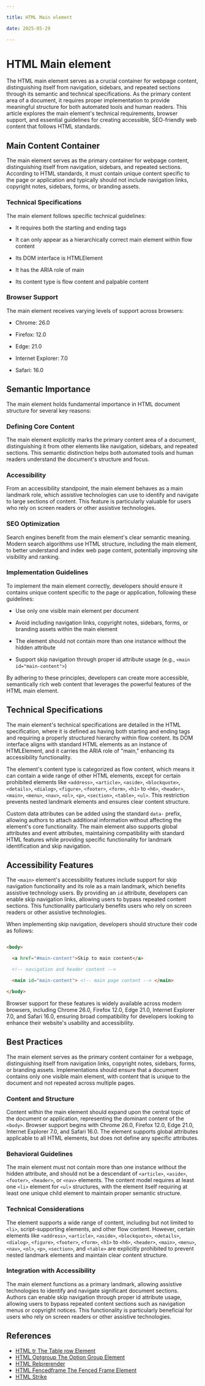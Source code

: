 ```yaml
---

title: HTML Main element

date: 2025-05-29

---
```



# HTML Main element

The HTML main element serves as a crucial container for webpage content, distinguishing itself from navigation, sidebars, and repeated sections through its semantic and technical specifications. As the primary content area of a document, it requires proper implementation to provide meaningful structure for both automated tools and human readers. This article explores the main element's technical requirements, browser support, and essential guidelines for creating accessible, SEO-friendly web content that follows HTML standards.


## Main Content Container

The main element serves as the primary container for webpage content, distinguishing itself from navigation, sidebars, and repeated sections. According to HTML standards, it must contain unique content specific to the page or application and typically should not include navigation links, copyright notes, sidebars, forms, or branding assets.


### Technical Specifications

The main element follows specific technical guidelines:

- It requires both the starting and ending tags

- It can only appear as a hierarchically correct main element within flow content

- Its DOM interface is HTMLElement

- It has the ARIA role of main

- Its content type is flow content and palpable content


### Browser Support

The main element receives varying levels of support across browsers:

- Chrome: 
26.0

- Firefox: 
12.0

- Edge: 
21.0

- Internet Explorer: 
7.0

- Safari: 
16.0


## Semantic Importance

The main element holds fundamental importance in HTML document structure for several key reasons:


### Defining Core Content

The main element explicitly marks the primary content area of a document, distinguishing it from other elements like navigation, sidebars, and repeated sections. This semantic distinction helps both automated tools and human readers understand the document's structure and focus.


### Accessibility

From an accessibility standpoint, the main element behaves as a main landmark role, which assistive technologies can use to identify and navigate to large sections of content. This feature is particularly valuable for users who rely on screen readers or other assistive technologies.


### SEO Optimization

Search engines benefit from the main element's clear semantic meaning. Modern search algorithms use HTML structure, including the main element, to better understand and index web page content, potentially improving site visibility and ranking.


### Implementation Guidelines

To implement the main element correctly, developers should ensure it contains unique content specific to the page or application, following these guidelines:

- Use only one visible main element per document

- Avoid including navigation links, copyright notes, sidebars, forms, or branding assets within the main element

- The element should not contain more than one instance without the hidden attribute

- Support skip navigation through proper id attribute usage (e.g., `<main id="main-content">`)

By adhering to these principles, developers can create more accessible, semantically rich web content that leverages the powerful features of the HTML main element.


## Technical Specifications

The main element's technical specifications are detailed in the HTML specification, where it is defined as having both starting and ending tags and requiring a properly structured hierarchy within flow content. Its DOM interface aligns with standard HTML elements as an instance of HTMLElement, and it carries the ARIA role of "main," enhancing its accessibility functionality.

The element's content type is categorized as flow content, which means it can contain a wide range of other HTML elements, except for certain prohibited elements like `<address>`, `<article>`, `<aside>`, `<blockquote>`, `<details>`, `<dialog>`, `<figure>`, `<footer>`, `<form>`, `<h1>` to `<h6>`, `<header>`, `<main>`, `<menu>`, `<nav>`, `<ol>`, `<p>`, `<section>`, `<table>`, `<ul>`. This restriction prevents nested landmark elements and ensures clear content structure.

Custom data attributes can be added using the standard `data-` prefix, allowing authors to attach additional information without affecting the element's core functionality. The main element also supports global attributes and event attributes, maintaining compatibility with standard HTML features while providing specific functionality for landmark identification and skip navigation.


## Accessibility Features

The `<main>` element's accessibility features include support for skip navigation functionality and its role as a main landmark, which benefits assistive technology users. By providing an `id` attribute, developers can enable skip navigation links, allowing users to bypass repeated content sections. This functionality particularly benefits users who rely on screen readers or other assistive technologies.

When implementing skip navigation, developers should structure their code as follows:

```html

<body>

  <a href="#main-content">Skip to main content</a>

  <!-- navigation and header content -->

  <main id="main-content"> <!-- main page content --> </main>

</body>

```

Browser support for these features is widely available across modern browsers, including Chrome 26.0, Firefox 12.0, Edge 21.0, Internet Explorer 7.0, and Safari 16.0, ensuring broad compatibility for developers looking to enhance their website's usability and accessibility.


## Best Practices

The main element serves as the primary content container for a webpage, distinguishing itself from navigation links, copyright notes, sidebars, forms, or branding assets. Implementations should ensure that a document contains only one visible main element, with content that is unique to the document and not repeated across multiple pages.


### Content and Structure

Content within the main element should expand upon the central topic of the document or application, representing the dominant content of the `<body>`. Browser support begins with Chrome 26.0, Firefox 12.0, Edge 21.0, Internet Explorer 7.0, and Safari 16.0. The element supports global attributes applicable to all HTML elements, but does not define any specific attributes.


### Behavioral Guidelines

The main element must not contain more than one instance without the hidden attribute, and should not be a descendant of `<article>`, `<aside>`, `<footer>`, `<header>`, or `<nav>` elements. The content model requires at least one `<li>` element for `<ul>` structures, with the element itself requiring at least one unique child element to maintain proper semantic structure.


### Technical Considerations

The element supports a wide range of content, including but not limited to `<li>`, script-supporting elements, and other flow content. However, certain elements like `<address>`, `<article>`, `<aside>`, `<blockquote>`, `<details>`, `<dialog>`, `<figure>`, `<footer>`, `<form>`, `<h1>` to `<h6>`, `<header>`, `<main>`, `<menu>`, `<nav>`, `<ol>`, `<p>`, `<section>`, and `<table>` are explicitly prohibited to prevent nested landmark elements and maintain clear content structure.


### Integration with Accessibility

The main element functions as a primary landmark, allowing assistive technologies to identify and navigate significant document sections. Authors can enable skip navigation through proper id attribute usage, allowing users to bypass repeated content sections such as navigation menus or copyright notices. This functionality is particularly beneficial for users who rely on screen readers or other assistive technologies.

## References

- [HTML tr The Table row Element](https://github.com/serpuniversity/learn/blob/main/html/HTML%20tr%20The%20Table%20row%20Element.md)
- [HTML Optgroup The Option Group Element](https://github.com/serpuniversity/learn/blob/main/html/HTML%20Optgroup%20The%20Option%20Group%20Element.md)
- [HTML Relprerender](https://github.com/serpuniversity/learn/blob/main/html/HTML%20Relprerender.md)
- [HTML Fencedframe The Fenced Frame Element](https://github.com/serpuniversity/learn/blob/main/html/HTML%20Fencedframe%20The%20Fenced%20Frame%20Element.md)
- [HTML Strike](https://github.com/serpuniversity/learn/blob/main/html/HTML%20Strike.md)